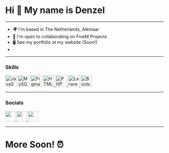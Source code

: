 Hi 👋 My name is Denzel
=====================

-------------

* 🌍  I'm based in The Netherlands, Alkmaar
* 🤝  I'm open to collaborating on FiveM Projects
* 🖥️  See my portfolio at my website (Soon!)
* 
-------------

### Skills

<p align="left">
<a href="https://developer.mozilla.org/en-US/docs/Web/JavaScript" target="_blank" rel="noreferrer"><img src="https://raw.githubusercontent.com/danielcranney/readme-generator/main/public/icons/skills/javascript-colored.svg" width="36" height="36" alt="JavaScript" /></a>
<a href="https://www.mysql.com/" target="_blank" rel="noreferrer"><img src="https://raw.githubusercontent.com/danielcranney/readme-generator/main/public/icons/skills/mysql-colored.svg" width="36" height="36" alt="MySQL" /></a>
<a href="https://www.figma.com/" target="_blank" rel="noreferrer"><img src="https://raw.githubusercontent.com/danielcranney/readme-generator/main/public/icons/skills/figma-colored.svg" width="36" height="36" alt="Figma" /></a>
<a href="https://www.w3.org/html/" target="_blank" rel="noreferrer">
    <img src="https://www.w3.org/html/logo/downloads/HTML5_Logo_512.png" width="36" height="36" alt="HTML5" />
</a>
<a href="https://www.php.net/" target="_blank" rel="noreferrer">
    <img src="https://www.php.net/images/logos/new-php-logo.svg" width="36" height="36" alt="PHP" />
</a>
<a href="https://laravel.com/" target="_blank" rel="noreferrer">
    <img src="https://upload.wikimedia.org/wikipedia/commons/9/9a/Laravel.svg" width="36" height="36" alt="Laravel" />
</a>
<a href="https://getbootstrap.com/" target="_blank" rel="noreferrer">
    <img src="https://upload.wikimedia.org/wikipedia/commons/thumb/b/b2/Bootstrap_logo.svg/2560px-Bootstrap_logo.svg.png" width="36" height="36" alt="Bootstrap" />
</a>
</p>

-------------

### Socials

<p align="left"> <a href="https://discord.com/users/mrdeurmat" target="_blank" rel="noreferrer"> <picture> <source media="(prefers-color-scheme: dark)" srcset="undefined" /> <source media="(prefers-color-scheme: light)" srcset="https://raw.githubusercontent.com/danielcranney/readme-generator/main/public/icons/socials/discord.svg" /> <img src="https://raw.githubusercontent.com/danielcranney/readme-generator/main/public/icons/socials/discord.svg" width="32" height="32" /> </picture> </a> <a href="https://www.dribbble.com/MrDeurmat_" target="_blank" rel="noreferrer"> <picture> <source media="(prefers-color-scheme: dark)" srcset="undefined" /> <source media="(prefers-color-scheme: light)" srcset="https://raw.githubusercontent.com/danielcranney/readme-generator/main/public/icons/socials/dribbble.svg" /> <img src="https://raw.githubusercontent.com/danielcranney/readme-generator/main/public/icons/socials/dribbble.svg" width="32" height="32" /> </picture> </a> <a href="https://www.github.com/072Denzel" target="_blank" rel="noreferrer"> <picture> <source media="(prefers-color-scheme: dark)" srcset="https://raw.githubusercontent.com/danielcranney/readme-generator/main/public/icons/socials/github-dark.svg" /> <source media="(prefers-color-scheme: light)" srcset="https://raw.githubusercontent.com/danielcranney/readme-generator/main/public/icons/socials/github.svg" /> <img src="https://raw.githubusercontent.com/danielcranney/readme-generator/main/public/icons/socials/github.svg" width="32" height="32" /> </picture> </a></p>

-------------

# More Soon! ⏰
